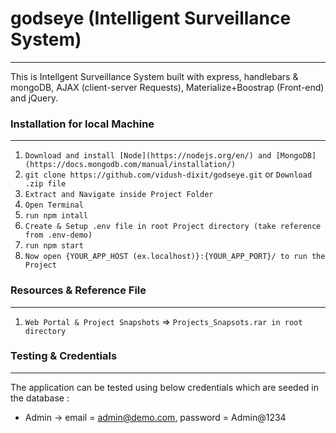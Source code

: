 # godseye (Intelligent Surveillance System)
-------------------------------

This is Intellgent Surveillance System built with express, handlebars & mongoDB, AJAX (client-server Requests), Materialize+Boostrap (Front-end) and jQuery.

### Installation for local Machine
----------------------------------
01. `Download and install [Node](https://nodejs.org/en/) and [MongoDB](https://docs.mongodb.com/manual/installation/)`
02. `git clone https://github.com/vidush-dixit/godseye.git` or `Download .zip file`
03. `Extract and Navigate inside Project Folder`
04. `Open Terminal`
05. `run npm intall`
06. `Create & Setup .env file in root Project directory (take reference from .env-demo)`
07. `run npm start`
08. `Now open {YOUR_APP_HOST (ex.localhost)}:{YOUR_APP_PORT}/ to run the Project`

### Resources & Reference File
------------------------------
01. `Web Portal & Project Snapshots` => `Projects_Snapsots.rar in root directory`

### Testing & Credentials
-------------------------
The application can be tested using below credentials which are seeded in the database :

-   Admin -> email = admin@demo.com, password = Admin@1234
